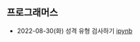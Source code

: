 ## 프로그래머스
- 2022-08-30(화) 성격 유형 검사하기 [ipynb](https://github.com/kbjung/coding_test/blob/main/programmers/p_ex01.ipynb)
